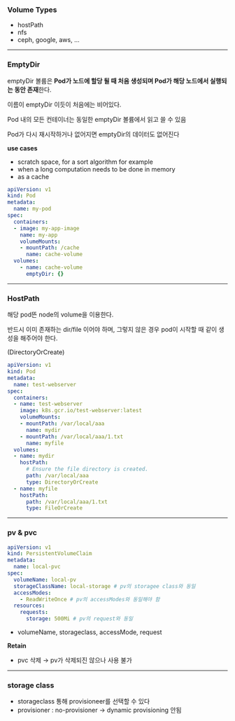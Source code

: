 ### Volume Types

- hostPath
- nfs
- ceph, google, aws, ...

---

### EmptyDir

emptyDir 볼륨은 **Pod가 노드에 할당 될 때 처음 생성되며 Pod가 해당 노드에서 실행되는 동안 존재**한다.

이름이 emptyDir 이듯이 처음에는 비어있다. 

Pod 내의 모든 컨테이너는 동일한 emptyDir 볼륨에서 읽고 쓸 수 있음

Pod가 다시 재시작하거나 없어지면 emptyDir의 데이터도 없어진다 

**use cases**

- scratch space, for a sort algorithm for example
- when a long computation needs to be done in memory
- as a cache

```yaml
apiVersion: v1
kind: Pod
metadata:
  name: my-pod
spec:
  containers:
  - image: my-app-image
    name: my-app
    volumeMounts:
    - mountPath: /cache
      name: cache-volume
  volumes:
    - name: cache-volume
      emptyDir: {}
```

---

### HostPath

해당 pod뜬 node의 volume을 이용한다. 

반드시 이미 존재하는 dir/file 이어야 하며, 그렇지 않은 경우 pod이 시작할 때 같이 생성을 해주어야 한다. 

(DirectoryOrCreate)

```yaml
apiVersion: v1
kind: Pod
metadata:
  name: test-webserver
spec:
  containers:
  - name: test-webserver
    image: k8s.gcr.io/test-webserver:latest
    volumeMounts:
    - mountPath: /var/local/aaa
      name: mydir
    - mountPath: /var/local/aaa/1.txt
      name: myfile
  volumes:
  - name: mydir
    hostPath:
      # Ensure the file directory is created.
      path: /var/local/aaa
      type: DirectoryOrCreate
  - name: myfile
    hostPath:
      path: /var/local/aaa/1.txt
      type: FileOrCreate
```

---

### pv & pvc


```yaml
apiVersion: v1
kind: PersistentVolumeClaim
metadata:
  name: local-pvc
spec:
  volumeName: local-pv
  storageClassName: local-storage # pv의 storagee class와 동일
  accessModes:
    - ReadWriteOnce # pv의 accessModes와 동일해야 함
  resources:
    requests:
      storage: 500Mi # pv의 request와 동일
```

- volumeName, storageclass, accessMode, request

**Retain**

- pvc 삭제 → pv가 삭제되진 않으나 사용 불가

---

### storage class

- storageclass 통해 provisioneer를 선택할 수 있다
- provisioner : no-provisioner → dynamic provisioning 안됨

